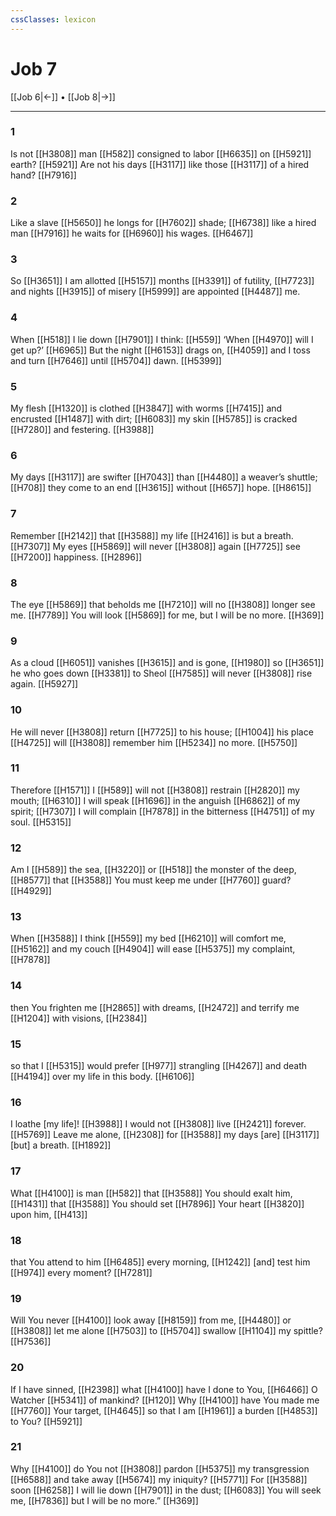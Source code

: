 ```yaml
---
cssClasses: lexicon
---
```


# Job 7

[[Job 6|←]] • [[Job 8|→]]

---

### 1
Is not [[H3808]] man [[H582]] consigned to labor [[H6635]] on [[H5921]] earth? [[H5921]] Are not his days [[H3117]] like those [[H3117]] of a hired hand? [[H7916]]

### 2
Like a slave [[H5650]] he longs for [[H7602]] shade; [[H6738]] like a hired man [[H7916]] he waits for [[H6960]] his wages. [[H6467]]

### 3
So [[H3651]] I am allotted [[H5157]] months [[H3391]] of futility, [[H7723]] and nights [[H3915]] of misery [[H5999]] are appointed [[H4487]] me. 

### 4
When [[H518]] I lie down [[H7901]] I think: [[H559]] ‘When [[H4970]] will I get up?’ [[H6965]] But the night [[H6153]] drags on, [[H4059]] and I toss and turn [[H7646]] until [[H5704]] dawn. [[H5399]]

### 5
My flesh [[H1320]] is clothed [[H3847]] with worms [[H7415]] and encrusted [[H1487]] with dirt; [[H6083]] my skin [[H5785]] is cracked [[H7280]] and festering. [[H3988]]

### 6
My days [[H3117]] are swifter [[H7043]] than [[H4480]] a weaver’s shuttle; [[H708]] they come to an end [[H3615]] without [[H657]] hope. [[H8615]]

### 7
Remember [[H2142]] that [[H3588]] my life [[H2416]] is but a breath. [[H7307]] My eyes [[H5869]] will never [[H3808]] again [[H7725]] see [[H7200]] happiness. [[H2896]]

### 8
The eye [[H5869]] that beholds me [[H7210]] will no [[H3808]] longer see me. [[H7789]] You will look [[H5869]] for me,  but I will be no more. [[H369]]

### 9
As a cloud [[H6051]] vanishes [[H3615]] and is gone, [[H1980]] so [[H3651]] he who goes down [[H3381]] to Sheol [[H7585]] will never [[H3808]] rise again. [[H5927]]

### 10
He will never [[H3808]] return [[H7725]] to his house; [[H1004]] his place [[H4725]] will [[H3808]] remember him [[H5234]] no more. [[H5750]]

### 11
Therefore [[H1571]] I [[H589]] will not [[H3808]] restrain [[H2820]] my mouth; [[H6310]] I will speak [[H1696]] in the anguish [[H6862]] of my spirit; [[H7307]] I will complain [[H7878]] in the bitterness [[H4751]] of my soul. [[H5315]]

### 12
Am I [[H589]] the sea, [[H3220]] or [[H518]] the monster of the deep, [[H8577]] that [[H3588]] You must keep me under [[H7760]] guard? [[H4929]]

### 13
When [[H3588]] I think [[H559]] my bed [[H6210]] will comfort me, [[H5162]] and my couch [[H4904]] will ease [[H5375]] my complaint, [[H7878]]

### 14
then You frighten me [[H2865]] with dreams, [[H2472]] and terrify me [[H1204]] with visions, [[H2384]]

### 15
so that I [[H5315]] would prefer [[H977]] strangling [[H4267]] and death [[H4194]] over my life in this body. [[H6106]]

### 16
I loathe [my life]! [[H3988]] I would not [[H3808]] live [[H2421]] forever. [[H5769]] Leave me alone, [[H2308]] for [[H3588]] my days [are] [[H3117]] [but] a breath. [[H1892]]

### 17
What [[H4100]] is man [[H582]] that [[H3588]] You should exalt him, [[H1431]] that [[H3588]] You should set [[H7896]] Your heart [[H3820]] upon him, [[H413]]

### 18
that You attend to him [[H6485]] every morning, [[H1242]] [and] test him [[H974]] every moment? [[H7281]]

### 19
Will You never [[H4100]] look away [[H8159]] from me, [[H4480]] or [[H3808]] let me alone [[H7503]] to [[H5704]] swallow [[H1104]] my spittle? [[H7536]]

### 20
If I have sinned, [[H2398]] what [[H4100]] have I done to You, [[H6466]] O Watcher [[H5341]] of mankind? [[H120]] Why [[H4100]] have You made me [[H7760]] Your target, [[H4645]] so that I am [[H1961]] a burden [[H4853]] to You? [[H5921]]

### 21
Why [[H4100]] do You not [[H3808]] pardon [[H5375]] my transgression [[H6588]] and take away [[H5674]] my iniquity? [[H5771]] For [[H3588]] soon [[H6258]] I will lie down [[H7901]] in the dust; [[H6083]] You will seek me, [[H7836]] but I will be no more.” [[H369]]

